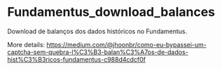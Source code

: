 # Fundamentus_download_balances
Download de balanços dos dados históricos no Fundamentus. 

More details: https://medium.com/@jhoonbr/como-eu-bypassei-um-captcha-sem-quebra-l%C3%B3-balan%C3%A7os-de-dados-hist%C3%B3ricos-fundamentus-c988d4cdcf0f
